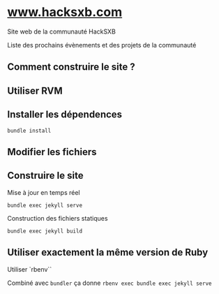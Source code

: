 # www.hacksxb.com

Site web de la communauté HackSXB

Liste des prochains évènements et des projets de la communauté

## Comment construire le site ?

## Utiliser RVM

## Installer les dépendences

    bundle install

## Modifier les fichiers

## Construire le site

Mise à jour en temps réel

    bundle exec jekyll serve

Construction des fichiers statiques

    bundle exec jekyll build

## Utiliser exactement la même version de Ruby

Utiliser `rbenv``

Combiné avec `bundler` ça donne `rbenv exec bundle exec jekyll serve`